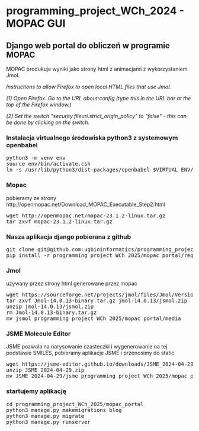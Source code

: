 # programming_project_WCh_2024 - MOPAC GUI

<h2>Django web portal do obliczeń w programie MOPAC</h2>

MOPAC produkuje wyniki jako strony html z animacjami z wykorzystaniem Jmol.
          
<i> Instructions to allow Firefox to open local HTML files that use Jmol.

(1) Open Firefox. Go to the URL about:config (type this in the URL bar at the top of the Firefox window.)

(2) Set the switch "security.fileuri.strict_origin_policy" to "false" - this can be done by clicking on the switch.
</i>

<h3>Instalacja virtualnego środowiska python3 z systemowym openbabel</h3>
<pre>
python3 -m venv env
source env/bin/activate.csh
ln -s /usr/lib/python3/dist-packages/openbabel $VIRTUAL_ENV/lib/python*/site-packages
</pre>

<h3> Mopac </h3>
pobieramy ze strony http://openmopac.net/Download_MOPAC_Executable_Step2.html
<pre>
wget http://openmopac.net/mopac-23.1.2-linux.tar.gz
tar zxvf mopac-23.1.2-linux.tar.gz 
</pre>

<h3>Nasza aplikacja django pobierana z github</h3>
<pre>
git clone git@github.com:ugbioinformatics/programming_project_WCh_2025.git
pip install -r programming_project_WCh_2025/mopac_portal/requirements.txt
</pre>

<h3> Jmol </h3>
używany przez strony html generowane przez mopac
<pre>
wget https://sourceforge.net/projects/jmol/files/Jmol/Version%2014.0/Version%2014.0.13/Jmol-14.0.13-binary.tar.gz
tar zxvf Jmol-14.0.13-binary.tar.gz jmol-14.0.13/jsmol.zip
unzip jmol-14.0.13/jsmol.zip    
rm Jmol-14.0.13-binary.tar.gz
mv jsmol programming_project_WCh_2025/mopac_portal/media                    
</pre>

<h3> JSME Molecule Editor </h3>
JSME pozwala na narysowanie czasteczki i wygenerowanie na tej podstawie
SMILES, pobieramy aplikacje JSME i przenosimy do static
<pre>
wget https://jsme-editor.github.io/downloads/JSME_2024-04-29.zip
unzip JSME_2024-04-29.zip
mv JSME_2024-04-29/jsme programming_project_WCh_2025/mopac_portal/static
</pre>

<h3>startujemy aplikację</h3>
<pre>
cd programming_project_WCh_2025/mopac_portal
python3 manage.py makemigrations blog
python3 manage.py migrate
python3 manage.py runserver
</pre>

